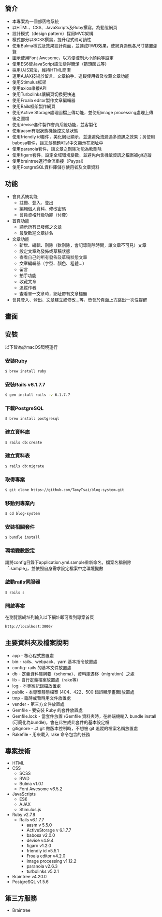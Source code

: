 ## 簡介
- 本專案為一個部落格系統
- 以HTML、CSS、JavaScripts及Ruby撰寫，為動態網頁
- 設計模式（design pattern）採用MVC架構
- 樣式部分以SCSS撰寫，提升程式碼可讀性
- 使用Bulma樣式及效果設計頁面，並達成RWD效果，使網頁適應各尺寸裝置瀏覽
- 圖示使用Font Awesome，以方便控制大小顏色等設定
- 使用ES6使JavaScript語法變得簡潔（箭頭函式等）
- 採用UJS寫法，維持HTML簡潔
- 運用AJAX技術於留言、文章拍手、追蹤使用者及收藏文章功能
- 使用Stimulus框架
- 使用axios串接API
- 使用Turbolinks讓網頁切換更快速
- 使用Froala editor製作文章編輯器
- 使用Rails框架製作網頁
- 使用Active Storage處理圖檔上傳功能，並使用image processing處理上傳後之圖檔
- 使用devise套件製作會員系統功能，並客製化
- 使用aasm有限狀態機操控文章狀態
- 使用friendly id套件，美化網址顯示，並達避免洩漏過多資訊之效果；另使用babosa套件，讓文章標題可以中文顯示在網址中
- 使用paranoia套件，讓文章之刪除功能為軟刪除
- 使用figaro套件，設定全域環境變數，並避免內含機敏資訊之檔案被git追蹤
- 使用braintree進行金流串接（Paypal）
- 使用PostgreSQL資料庫儲存使用者及文章資料

## 功能
- 會員系統功能
  - 註冊、登入、登出
  - 編輯個人資料、修改密碼
  - 會員資格升級功能（付費）
- 首頁功能
  - 顯示所有已發佈之文章
  - 最受歡迎文章排名
- 文章功能
  - 新增、編輯、刪除（軟刪除，會記錄刪除時間，讓文章不可見）文章
  - 設定文章為發佈或草稿狀態
  - 查看自己的所有發佈及草稿狀態文章
  - 文章編輯器（字型、顏色、粗體...）
  - 留言
  - 拍手功能
  - 收藏文章
  - 追蹤作者
  - 查看單一文章時，網址帶有文章標題
- 會員登入、登出、文章建立或修改...等，皆會於頁面上方跳出一次性提醒


## 畫面


## 安裝
以下皆為於macOS環境運行
### 安裝Ruby
```bash
$ brew install ruby
```
### 安裝Rails v6.1.7.7
```bash
$ gem install rails -v 6.1.7.7
```
### 下載PostgreSQL
```bash
$ brew install postgresql
```
### 建立資料庫
```bash
$ rails db:create
```
### 建立資料表
```bash
$ rails db:migrate
```
### 取得專案
```bash
$ git clone https://github.com/TamyTsai/blog-system.git
```
### 移動到專案內
```bash
$ cd blog-system
```
### 安裝相關套件
```bash
$ bundle install
```
### 環境變數設定
請將config目錄下application.yml.sample重新命名，檔案名稱刪除「.sample」，並依照自身需求設定檔案中之環境變數

### 啟動rails伺服器
```bash
$ rails s
```
### 開啟專案
在瀏覽器網址列輸入以下網址即可看到專案首頁
```bash
http://localhost:3000/
```

## 主要資料夾及檔案說明
- app - 核心程式放置處
- bin - rails、webpack、yarn 基本指令放置處
- config- rails 的基本文件放置處
- db - 定義資料庫綱要（schema）、資料庫遷移（migration）之處
- lib - 自行定義檔案放置處（rake等）
- log - 本專案記錄檔放置處
- public - 本專案靜態檔案 (404、422、500 錯誤顯示畫面)放置處
- tmp - 臨時或暫時用文件放置處
- vender - 第三方文件放置處
- Gemfile - 要安裝 Ruby 的套件放置處
- Gemfile.lock - 當套件放置 /Gemfile 資料夾時，在終端機輸入 bundle install (可簡化為bundle)，會在此生成此套件的基本設定檔
- gitignore - 以 git 做版本控制時，不想被 git 追蹤的檔案名稱放置處
- Rakefile - 用來載入 rake 命令包含的任務

## 專案技術
- HTML
- CSS
  - SCSS
  - RWD
  - Bulma v1.0.1
  - Font Awesome v6.5.2
- JavaScripts
  - ES6
  - AJAX
  - Stimulus.js
- Ruby v2.7.8
  - Rails v6.1.7.7
    - aasm v 5.5.0
    - ActiveStorage v 6.1.7.7
    - babosa v2.0.0
    - devise v4.9.4
    - figaro v1.2.0
    - friendly id v5.5.1
    - Froala editor v4.2.0
    - image processing v1.12.2
    - paranoia v2.6.3
    - turbolinks v5.2.1
- Braintree v4.20.0
- PostgreSQL v1.5.6

## 第三方服務
- Braintree